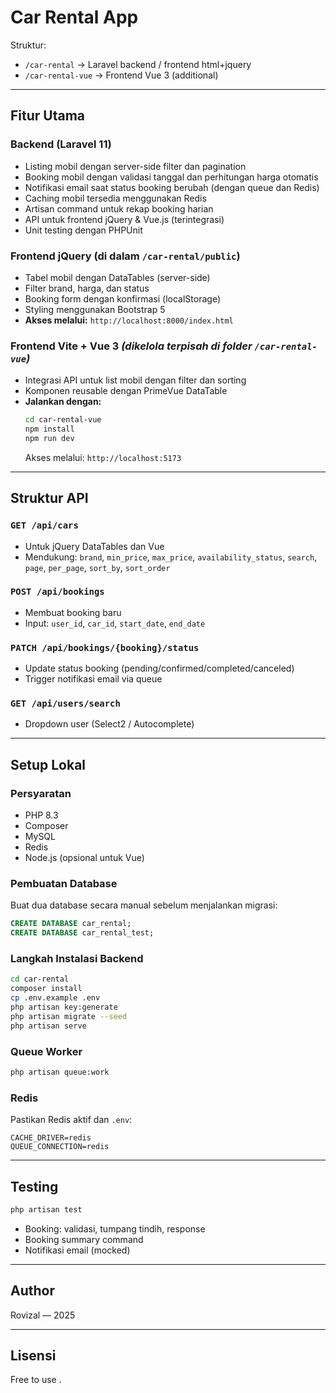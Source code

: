 # Car Rental App

Struktur:

- `/car-rental` → Laravel backend / frontend html+jquery
- `/car-rental-vue` → Frontend Vue 3 (additional)

---

## Fitur Utama

### Backend (Laravel 11)

- Listing mobil dengan server-side filter dan pagination
- Booking mobil dengan validasi tanggal dan perhitungan harga otomatis
- Notifikasi email saat status booking berubah (dengan queue dan Redis)
- Caching mobil tersedia menggunakan Redis
- Artisan command untuk rekap booking harian
- API untuk frontend jQuery & Vue.js (terintegrasi)
- Unit testing dengan PHPUnit

### Frontend jQuery (di dalam `/car-rental/public`)

- Tabel mobil dengan DataTables (server-side)
- Filter brand, harga, dan status
- Booking form dengan konfirmasi (localStorage)
- Styling menggunakan Bootstrap 5
- **Akses melalui:** `http://localhost:8000/index.html`

### Frontend Vite + Vue 3 _(dikelola terpisah di folder `/car-rental-vue`)_

- Integrasi API untuk list mobil dengan filter dan sorting
- Komponen reusable dengan PrimeVue DataTable
- **Jalankan dengan:**
  ```bash
  cd car-rental-vue
  npm install
  npm run dev
  ```
  Akses melalui: `http://localhost:5173`

---

## Struktur API

### `GET /api/cars`

- Untuk jQuery DataTables dan Vue
- Mendukung: `brand`, `min_price`, `max_price`, `availability_status`, `search`, `page`, `per_page`, `sort_by`, `sort_order`

### `POST /api/bookings`

- Membuat booking baru
- Input: `user_id`, `car_id`, `start_date`, `end_date`

### `PATCH /api/bookings/{booking}/status`

- Update status booking (pending/confirmed/completed/canceled)
- Trigger notifikasi email via queue

### `GET /api/users/search`

- Dropdown user (Select2 / Autocomplete)

---

## Setup Lokal

### Persyaratan

- PHP 8.3
- Composer
- MySQL
- Redis
- Node.js (opsional untuk Vue)

### Pembuatan Database

Buat dua database secara manual sebelum menjalankan migrasi:

```sql
CREATE DATABASE car_rental;
CREATE DATABASE car_rental_test;
```

### Langkah Instalasi Backend

```bash
cd car-rental
composer install
cp .env.example .env
php artisan key:generate
php artisan migrate --seed
php artisan serve
```

### Queue Worker

```bash
php artisan queue:work
```

### Redis

Pastikan Redis aktif dan `.env`:

```env
CACHE_DRIVER=redis
QUEUE_CONNECTION=redis
```

---

## Testing

```bash
php artisan test
```

- Booking: validasi, tumpang tindih, response
- Booking summary command
- Notifikasi email (mocked)

---

## Author

Rovizal — 2025

---

## Lisensi

Free to use .
